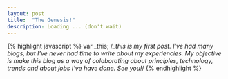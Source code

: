 ```yaml
---
layout: post
title:  "The Genesis!"
description: Loading ... (don't wait)
---
```


{% highlight javascript %}
var _this; 
/*_this is my first post. I've had many blogs, but I've never had time to write about my experiencies.
My objective is make this blog as a way of colaborating about principles, technology, trends and about jobs I've have done. 
See you!*/
{% endhighlight %}


